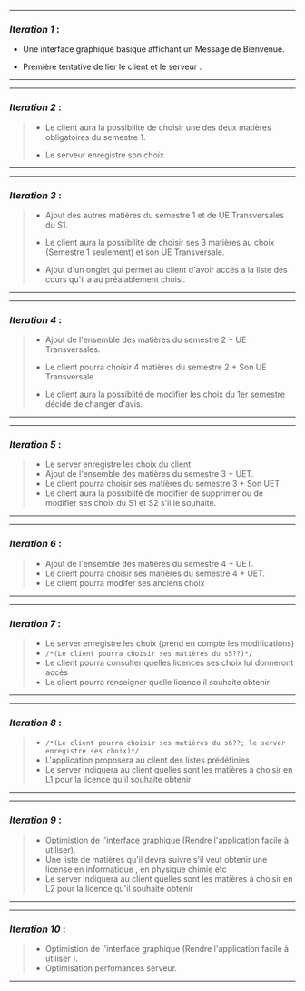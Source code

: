 ___

### *Iteration 1*  : 
> 
>
- Une interface graphique basique affichant un Message de Bienvenue.
>
- Première tentative de lier le client et le serveur .


---
___

### *Iteration 2* : 
>
> - Le client aura la possibilité de choisir une des deux matières obligatoires du semestre 1.
>
> - Le serveur enregistre son choix
>
>  
---
___
### *Iteration 3* :

>
> - Ajout des autres matières du semestre 1 et de UE Transversales du S1.
>
> - Le client aura la possibilité de choisir ses 3 matières au choix (Semestre 1 seulement) et son UE Transversale.
>  
> - Ajout d'un onglet qui permet au client d'avoir accés a la liste des cours qu'il a au préalablement choisi.

---
___
### *Iteration 4* : 

> - Ajout de l'ensemble des matières du semestre 2 + UE Transversales.
>
> - Le client pourra choisir 4 matières du semestre 2 + Son UE Transversale.
>
> - Le client aura la possiblité de modifier les choix du 1er semestre décide de changer d'avis.
> 

---
___

### *Iteration 5* : 

> - Le server enregistre les choix du client
> - Ajout de l'ensemble des matières du semestre 3 + UET.
> - Le client pourra choisir ses matières du semestre 3 + Son UET 
> - Le client aura la possiblité de modifier de supprimer ou de modifier ses choix du S1 et S2 s'il le souhaite.
> 
---
___
	
### *Iteration 6* : 

> 
> - Ajout de l'ensemble des matières du semestre 4 + UET.
> - Le client pourra choisir ses matières du semestre 4 + UET.
> - Le client pourra modifer ses anciens choix
>
>

---
___

### *Iteration 7* :

> - Le server enregistre les choix (prend en compte les modifications)
> - `/*(Le client pourra choisir ses matières du s5??)*/`
> - Le client pourra consulter quelles licences ses choix lui donneront accès
> - Le client pourra renseigner quelle licence il souhaite obtenir
---
___

### *Iteration 8* :

> - `/*(Le client pourra choisir ses matières du s6??; le server enregistre ses choix)*/`
> - L'application proposera au client des listes prédéfinies
> - Le server indiquera au client quelles sont les matières à choisir en L1 pour la licence qu'il souhaite obtenir
---
___
### *Iteration 9* :
>
> - Optimistion de l'interface graphique (Rendre l'application facile à utiliser). 
> - Une liste de matières qu'il devra suivre s'il veut obtenir une license en informatique , en physique chimie etc
> - Le server indiquera au client quelles sont les matières à choisir en L2 pour la licence qu'il souhaite obtenir
---
___
### *Iteration 10* :
> - Optimistion de l'interface graphique (Rendre l'application facile à utiliser ).
> - Optimisation perfomances serveur.
> 
---

